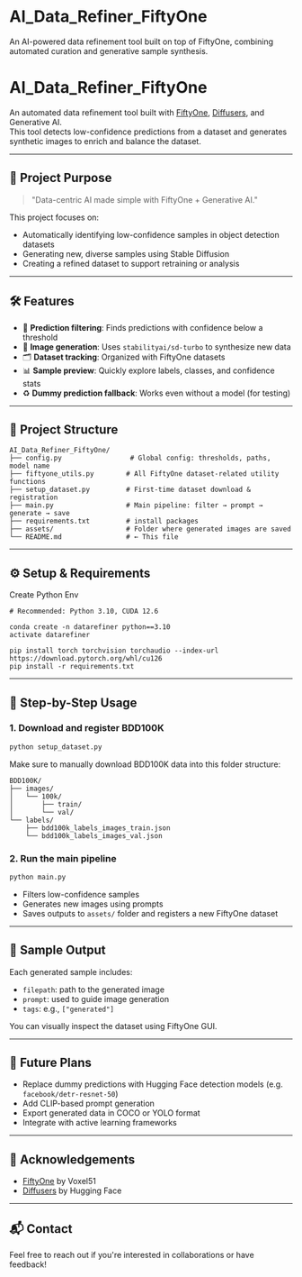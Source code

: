 # AI_Data_Refiner_FiftyOne
An AI-powered data refinement tool built on top of FiftyOne, combining automated curation and generative sample synthesis.

# AI_Data_Refiner_FiftyOne

An automated data refinement tool built with [FiftyOne](https://voxel51.com/tools/fiftyone/), [Diffusers](https://huggingface.co/docs/diffusers/index), and Generative AI.  
This tool detects low-confidence predictions from a dataset and generates synthetic images to enrich and balance the dataset.

---

## 🚀 Project Purpose

> "Data-centric AI made simple with FiftyOne + Generative AI."

This project focuses on:
- Automatically identifying low-confidence samples in object detection datasets
- Generating new, diverse samples using Stable Diffusion
- Creating a refined dataset to support retraining or analysis

---

## 🛠️ Features

- 🧠 **Prediction filtering**: Finds predictions with confidence below a threshold
- 🎨 **Image generation**: Uses `stabilityai/sd-turbo` to synthesize new data
- 🗂️ **Dataset tracking**: Organized with FiftyOne datasets
- 📊 **Sample preview**: Quickly explore labels, classes, and confidence stats
- ♻️ **Dummy prediction fallback**: Works even without a model (for testing)

---

## 📁 Project Structure

```
AI_Data_Refiner_FiftyOne/
├── config.py                 # Global config: thresholds, paths, model name
├── fiftyone_utils.py        # All FiftyOne dataset-related utility functions
├── setup_dataset.py         # First-time dataset download & registration
├── main.py                  # Main pipeline: filter → prompt → generate → save
├── requirements.txt         # install packages
├── assets/                  # Folder where generated images are saved
└── README.md                # ← This file
```

---

## ⚙️ Setup & Requirements


Create Python Env
```shell
# Recommended: Python 3.10, CUDA 12.6

conda create -n datarefiner python==3.10
activate datarefiner

pip install torch torchvision torchaudio --index-url https://download.pytorch.org/whl/cu126
pip install -r requirements.txt
```

---

## 🔧 Step-by-Step Usage

### 1. Download and register BDD100K

```bash
python setup_dataset.py
```

Make sure to manually download BDD100K data into this folder structure:

```
BDD100K/
├── images/
│   └── 100k/
│       ├── train/
│       └── val/
└── labels/
    ├── bdd100k_labels_images_train.json
    └── bdd100k_labels_images_val.json
```

### 2. Run the main pipeline

```bash
python main.py
```

- Filters low-confidence samples
- Generates new images using prompts
- Saves outputs to `assets/` folder and registers a new FiftyOne dataset

---

## 📸 Sample Output

Each generated sample includes:
- `filepath`: path to the generated image
- `prompt`: used to guide image generation
- `tags`: e.g., `["generated"]`

You can visually inspect the dataset using FiftyOne GUI.

---

## 🔮 Future Plans

- Replace dummy predictions with Hugging Face detection models (e.g. `facebook/detr-resnet-50`)
- Add CLIP-based prompt generation
- Export generated data in COCO or YOLO format
- Integrate with active learning frameworks

---

## 🤝 Acknowledgements

- [FiftyOne](https://voxel51.com/tools/fiftyone/) by Voxel51
- [Diffusers](https://github.com/huggingface/diffusers) by Hugging Face

---

## 📬 Contact

Feel free to reach out if you're interested in collaborations or have feedback!